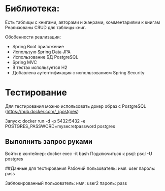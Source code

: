# Библиотека:

Есть таблицы с книгами, авторами и жанрами, комментариями к книгам
Реализованы CRUD для таблицы книг.

Обобенности реализации:
* Spring Boot приложение
* Использую Spring Data JPA
* Использование БД PostgreSQL
* Spring MVC
* В тестах используется H2
* Добавлена аутентификация с использованием Spring Security

# Тестирование
Для тестирования можно использовать докер образ с PostgreSQL (https://hub.docker.com/_/postgres)

Запуск:                docker run -d -p 5432:5432 -e POSTGRES_PASSWORD=mysecretpassword postgres

## Выполнить запрос руками
Войти в контейнер:     docker exec -it <id> bash
Подключиться к psql:   psql -U postgres

##Данные для тестирования
Рабочий пользователь:
имя: user
пароль: pass

Заблокированный пользователь: 
имя: user2
пароль: pass
